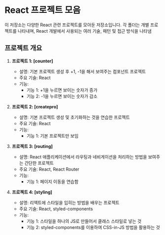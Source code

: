 # React 프로젝트 모음

이 저장소는 다양한 React 관련 프로젝트를 모아둔 저장소입니다. 각 폴더는 개별 프로젝트를 나타내며, React 개발에서 사용되는 여러 기술, 패턴 및 접근 방식을 나타냄

## 프로젝트 개요

1. **프로젝트 1: [counter]**
   - 설명: 기본 프로젝트 생성 후 +1, -1을 해서 보여주는 컴포넌트 프로젝트
   - 주요 기술: React
   - 기능:
     - 기능 1: +1을 누르면 보이는 숫자가 증가
     - 기능 2: -1을 누르면 보이는 숫자가 감소

2. **프로젝트 2: [createpro]**
   - 설명: 기본 프로젝트 생성 및 초기화하는 것을 연습한 프로젝트
   - 주요 기술: React
   - 기능:
     - 기능 1: 기본 프로젝트만 보임

3. **프로젝트 3: [routing]**
   - 설명: React 애플리케이션에서 라우팅과 네비게이션을 처리하는 방법을 보여주는 간단한 프로젝트
   - 주요 기술: React, React Router
   - 기능:
     - 기능 1: 페이지 이동을 연습함

4. **프로젝트 4: [styling]**
   - 설명: 리액트에 스타일을 입히는 방법을 배우는 프로젝트
   - 주요 기술: React, styled-components
   - 기능:
     - 기능 1: 스타일을 하나의 JS로 만들어서 클래스 스타일로 넣는 것
     - 기능 2: styled-components를 이용하여 CSS-in-JS 방법을 활용하는 것
